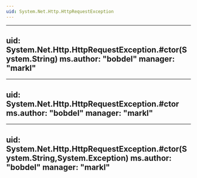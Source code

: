 ```yaml
---
uid: System.Net.Http.HttpRequestException
---
```


---
uid: System.Net.Http.HttpRequestException.#ctor(System.String)
ms.author: "bobdel"
manager: "markl"
---

---
uid: System.Net.Http.HttpRequestException.#ctor
ms.author: "bobdel"
manager: "markl"
---

---
uid: System.Net.Http.HttpRequestException.#ctor(System.String,System.Exception)
ms.author: "bobdel"
manager: "markl"
---
